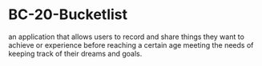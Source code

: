 # BC-20-Bucketlist
an application that allows users  to record and share things they want to achieve or experience before reaching a certain age meeting the needs of keeping track of their dreams and goals.
